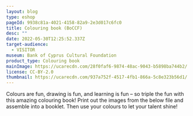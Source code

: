 ```yaml
---
layout: blog
type: eshop
pageId: 9938c81a-4021-4158-82a9-2e3d017c6fc0
title: Colouring book (BoCCF)
desc: ""
date: 2022-05-30T12:25:52.337Z
target-audience:
  - VISITOR
museum: Bank of Cyprus Cultural Foundation
product_type: Colouring book
mainImage: https://ucarecdn.com/28f0faf6-9874-48ac-9043-b5898ba744b2/
license: CC-BY-2.0
thumbnail: https://ucarecdn.com/937a752f-4517-4fb1-866a-5c8e323b56d1/
---
```

Colours are fun, drawing is fun, and learning is fun – so triple the fun with this amazing colouring book!
Print out the images from the below file and assemble into a booklet.
Then use your colours to let your talent shine!